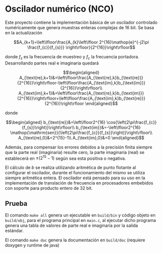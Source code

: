 # Oscilador numérico (NCO)

Este proyecto contiene la implementación básica de un oscilador controlado numéricamente que genera muestras enteras complejas de 16 bit. Se basa en la actualización

$$A_{k+1}=\left\lfloor\frac{A_{k}\left\lfloor 2^{16}\mathop{e}^{-j2\pi \frac{f_{c}}{f_{s}}} \right\rfloor}{2^{16}}\right\rfloor$$

donde $f_{s}$ es la frecuencia de muestreo y $f_{c}$ la frecuencia portadora. Desarrollando partes real e imaginaria quedará

$$\begin{aligned}
A_{\text{re},k+1}&=\left\lfloor\frac{A_{\text{re},k}b_{\text{re}}}{2^{16}}\right\rfloor-\left\lfloor\frac{A_{\text{im},k}b_{\text{im}}}{2^{16}}\right\rfloor\\
A_{\text{im},k+1}&=\left\lfloor\frac{A_{\text{re},k}b_{\text{im}}}{2^{16}}\right\rfloor+\left\lfloor\frac{A_{\text{im},k}b_{\text{re}}}{2^{16}}\right\rfloor
\end{aligned}$$

donde

$$\begin{aligned}
b_{\text{re}}&=\left\lfloor2^{16} \cos{\left(2\pi\frac{f_{c}}{f_{s}}\right)}\right\rfloor\\
b_{\text{im}}&=-\left\lfloor2^{16} \mathop{\mathrm{sen}}{\left(2\pi\frac{f_{c}}{f_{s}}\right)}\right\rfloor\\
A_{\text{re},0}&=2^{15}-1\\
A_{\text{im},0}&=0
\end{aligned}$$

Además, para compensar los errores debidos a la precisión finita siempre que la parte real (imaginaria) resulte cero, la parte imaginaria (real) se establecerá en $\pm(2^{15}-1)$ según sea esta positiva o negativa.

El cálculo de $b$ se realiza utilizando aritmética de punto flotante al configurar el oscilador, durante el funcionamiento del mismo se utiliza siempre aritmética entera. El oscilador está pensado para su uso en la implementación de translación de frecuencia en procesadores embebidos con soporte para producto entero de 32 bit.

## Prueba

El comando `make all` genera un ejecutable en `build/bin` y código objeto en `build/obj`, para el programa principal en `main.c`, al ejecutar dicho programa genera una tabla de valores de parte real e imaginaria por la salida estándar.

El comando `make doc` genera la documentación en `build/doc` (requiere doxygen y runtime de java)
